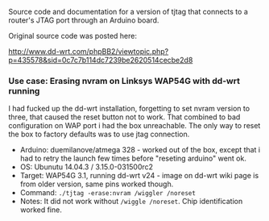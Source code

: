 Source code and documentation for a version of tjtag that connects to a router's JTAG port through an Arduino board.

Original source code was posted here:

http://www.dd-wrt.com/phpBB2/viewtopic.php?p=435578&sid=0c7c7b114dc7239be2620514cecbe2d8



### Use case: Erasing nvram on Linksys WAP54G with dd-wrt running

I had fucked up the dd-wrt installation, forgetting to set nvram version to three, that caused the reset button not to work. That combined to bad configuration on WAP port i had the box unreachable. The only way to reset the box to factory defaults was to use jtag connection.

* Arduino: duemilanove/atmega 328  - worked out of the box, except that i had to retry the launch few times before "reseting arduino" went ok.
* OS: Ubunutu 14.04.3 / 3.15.0-031500rc2
* Target: WAP54G 3.1, running dd-wrt v24 - image on dd-wrt wiki page is from older version, same pins worked though. 
* Command: ```./tjtag -erase:nvram /wiggler /noreset``` 
* Notes: It did not work without ``` /wiggle /noreset ```. Chip identification worked fine.

